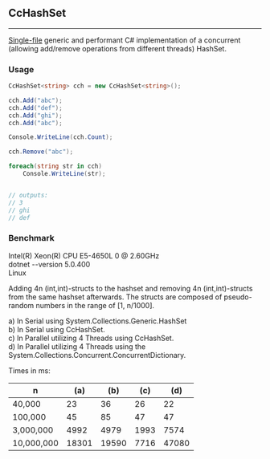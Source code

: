 ## CcHashSet
---

[Single-file](src/CcHashSet.cs) generic and performant C# implementation of a concurrent (allowing add/remove operations from different threads) HashSet.

### Usage

```csharp
CcHashSet<string> cch = new CcHashSet<string>();

cch.Add("abc");
cch.Add("def");
cch.Add("ghi");
cch.Add("abc");

Console.WriteLine(cch.Count);

cch.Remove("abc");

foreach(string str in cch)
    Console.WriteLine(str);


// outputs:
// 3
// ghi
// def
```

### Benchmark

Intel(R) Xeon(R) CPU E5-4650L 0 @ 2.60GHz\
dotnet --version 5.0.400\
Linux

Adding 4n (int,int)-structs to the hashset and removing 4n (int,int)-structs from the same hashset afterwards.
The structs are composed of pseudo-random numbers in the range of [1, n/1000].

a) In Serial using System.Collections.Generic.HashSet\
b) In Serial using CcHashSet.\
c) In Parallel utilizing 4 Threads using CcHashSet.\
d) In Parallel utilizing 4 Threads using the System.Collections.Concurrent.ConcurrentDictionary.

Times in ms:

<table>
  <thead>
    <tr>
      <th>n</th>
      <th>(a)</th>
      <th>(b)</th>
      <th>(c)</th>
      <th>(d)</th>
    </tr>
  </thead>
  <tbody>
    <tr>
      <td>40,000</td>
      <td>23</td>
      <td>36</td>
      <td>26</td>
      <td>22</td>
    </tr>
    <tr>
      <td>100,000</td>
      <td>45</td>
      <td>85</td>
      <td>47</td>
      <td>47</td>
    </tr>
    <tr>
      <td>3,000,000</td>
      <td>4992</td>
      <td>4979</td>
      <td>1993</td>
      <td>7574</td>
    </tr>
    <tr>
      <td>10,000,000</td>
      <td>18301</td>
      <td>19590</td>
      <td>7716</td>
      <td>47080</td>
    </tr>
  </tbody>
</table>
